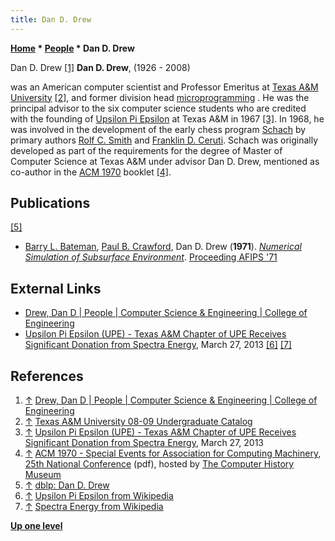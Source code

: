 ```yaml
---
title: Dan D. Drew
---
```

**[Home](Home "Home") * [People](People "People") * Dan D. Drew**

[](http://engineering.tamu.edu/cse/people/ddrew) Dan D. Drew <a id="cite-note-1" href="#cite-ref-1">[1]</a>
**Dan D. Drew**, (1926 - 2008)

was an American computer scientist and Professor Emeritus at [Texas A&M University](https://en.wikipedia.org/wiki/Texas_A%26M_University) <a id="cite-note-2" href="#cite-ref-2">[2]</a>, and former division head [microprogramming](https://en.wikipedia.org/wiki/Micro_programming_language) . He was the principal advisor to the six computer science students who are credited with the founding of [Upsilon Pi Epsilon](https://en.wikipedia.org/wiki/Upsilon_Pi_Epsilon) at Texas A&M in 1967 <a id="cite-note-3" href="#cite-ref-3">[3]</a>. In 1968, he was involved in the development of the early chess program [Schach](</Schach_(US)> "Schach (US)") by primary authors [Rolf C. Smith](Rolf_C._Smith "Rolf C. Smith") and [Franklin D. Ceruti](Franklin_D._Ceruti "Franklin D. Ceruti"). Schach was originally developed as part of the requirements for the degree of Master of Computer Science at Texas A&M under advisor Dan D. Drew, mentioned as co-author in the [ACM 1970](ACM_1970 "ACM 1970") booklet <a id="cite-note-4" href="#cite-ref-4">[4]</a>.

## Publications

<a id="cite-note-5" href="#cite-ref-5">[5]</a>

- [Barry L. Bateman](http://www.informatik.uni-trier.de/~ley/pers/hd/b/Bateman:Barry_L=.html), [Paul B. Crawford](http://www.informatik.uni-trier.de/~ley/pers/hd/c/Crawford:Paul_B=.html), Dan D. Drew (**1971**). *[Numerical Simulation of Subsurface Environment](http://dl.acm.org/citation.cfm?id=1479081&dl=ACM&coll=DL&CFID=411242148&CFTOKEN=89169541)*. [Proceeding AFIPS '71](http://www.informatik.uni-trier.de/~ley/db/conf/afips/afips71f.html#BatemanCD71)

## External Links

- [Drew, Dan D | People | Computer Science & Engineering | College of Engineering](http://engineering.tamu.edu/cse/people/ddrew)
- [Upsilon Pi Epsilon (UPE) - Texas A&M Chapter of UPE Receives Significant Donation from Spectra Energy](http://upe.acm.org/texas_am_news.html), March 27, 2013 <a id="cite-note-6" href="#cite-ref-6">[6]</a> <a id="cite-note-7" href="#cite-ref-7">[7]</a>

## References

1. <a id="cite-ref-1" href="#cite-note-1">↑</a> [Drew, Dan D | People | Computer Science & Engineering | College of Engineering](http://engineering.tamu.edu/cse/people/ddrew)
1. <a id="cite-ref-2" href="#cite-note-2">↑</a> [Texas A&M University 08-09 Undergraduate Catalog](http://catalog.tamu.edu/08-09_ug_catalog/faculty/emeriti_faculty/emeriti_d.htm)
1. <a id="cite-ref-3" href="#cite-note-3">↑</a> [Upsilon Pi Epsilon (UPE) - Texas A&M Chapter of UPE Receives Significant Donation from Spectra Energy](http://upe.acm.org/texas_am_news.html), March 27, 2013
1. <a id="cite-ref-4" href="#cite-note-4">↑</a> [ACM 1970 - Special Events for Association for Computing Machinery, 25th National Conference](http://archive.computerhistory.org/projects/chess/related_materials/text/3-0%20and%203-1%20and%203-2%20and%203-3%20and%205-2.1970_ACM_70/1970_ACM.062303010.pdf) (pdf), hosted by [The Computer History Museum](The_Computer_History_Museum "The Computer History Museum")
1. <a id="cite-ref-5" href="#cite-note-5">↑</a> [dblp: Dan D. Drew](http://www.informatik.uni-trier.de/~ley/pers/hd/d/Drew:Dan_D=.html)
1. <a id="cite-ref-6" href="#cite-note-6">↑</a> [Upsilon Pi Epsilon from Wikipedia](https://en.wikipedia.org/wiki/Upsilon_Pi_Epsilon)
1. <a id="cite-ref-7" href="#cite-note-7">↑</a> [Spectra Energy from Wikipedia](https://en.wikipedia.org/wiki/Spectra_Energy)

**[Up one level](People "People")**

